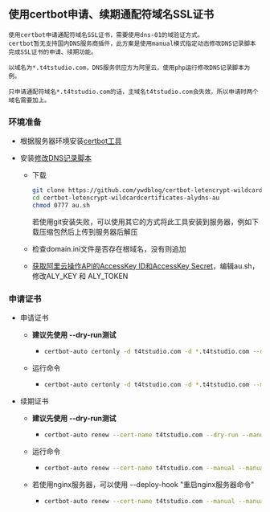 ## 使用certbot申请、续期通配符域名SSL证书

```blade
使用certbot申请通配符域名SSL证书，需要使用dns-01的域验证方式。
certbot暂无支持国内DNS服务商插件，此方案是使用manual模式指定动态修改DNS记录脚本完成SSL证书的申请、续期功能。

以域名为*.t4tstudio.com，DNS服务供应方为阿里云，使用php运行修改DNS记录脚本为例。

只申请通配符域名*.t4tstudio.com的话，主域名t4tstudio.com会失效，所以申请时两个域名需要加上。
```


### 环境准备


- 根据服务器环境安装[certbot工具](https://certbot.eff.org/)

- 安装[修改DNS记录脚本](https://github.com/ywdblog/certbot-letencrypt-wildcardcertificates-alydns-au)

  - 下载

    ```bash
    git clone https://github.com/ywdblog/certbot-letencrypt-wildcardcertificates-alydns-au
    cd certbot-letencrypt-wildcardcertificates-alydns-au
    chmod 0777 au.sh
    ```

    若使用git安装失败，可以使用其它的方式将此工具安装到服务器，例如下载压缩包然后上传到服务器后解压

  - 检查domain.ini文件是否存在根域名，没有则追加

  - [获取阿里云操作API的AccessKey ID和AccessKey Secret](https://help.aliyun.com/knowledge_detail/38738.html)，编辑au.sh，修改ALY_KEY 和 ALY_TOKEN

  

### 申请证书

- 申请证书

  - **建议先使用 --dry-run测试**

    - ```bash
      certbot-auto certonly -d t4tstudio.com -d *.t4tstudio.com --dry-run --manual  --manual-public-ip-logging-ok --preferred-challenges dns --manual-auth-hook "修改DNS记录脚本的目录/au.sh php aly add" --manual-cleanup-hook "修改DNS记录脚本的目录/au.sh php aly clean" 
      ```

  - 运行命令

    - ```bash
      certbot-auto certonly -d t4tstudio.com -d *.t4tstudio.com --manual  --manual-public-ip-logging-ok --preferred-challenges dns --manual-auth-hook "修改DNS记录脚本的目录/au.sh php aly add" --manual-cleanup-hook "修改DNS记录脚本的目录/au.sh php aly clean" 
      ```

- 续期证书

  - **建议先使用 --dry-run测试**

    - ```bash
      certbot-auto renew --cert-name t4tstudio.com --dry-run --manual --manual-public-ip-logging-ok  --preferred-challenges dns  --manual-auth-hook "修改DNS记录脚本的目录/au.sh php aly add" --manual-cleanup-hook "修改DNS记录脚本的目录/au.sh php aly clean"
      ```

  - 运行命令

    - ```bash
      certbot-auto renew --cert-name t4tstudio.com --manual --manual-public-ip-logging-ok  --preferred-challenges dns  --manual-auth-hook "修改DNS记录脚本的目录/au.sh php aly add" --manual-cleanup-hook "修改DNS记录脚本的目录/au.sh php aly clean" 
      ```

  - 若使用nginx服务器，可以使用 --deploy-hook  "重启nginx服务器命令"

    - ```bash
      certbot-auto renew --cert-name t4tstudio.com --manual --manual-public-ip-logging-ok  --preferred-challenges dns  --manual-auth-hook "修改DNS记录脚本的目录/au.sh php aly add" --manual-cleanup-hook "修改DNS记录脚本的目录/au.sh php aly clean"  --deploy-hook "重启nginx服务器命令"
      ```
  